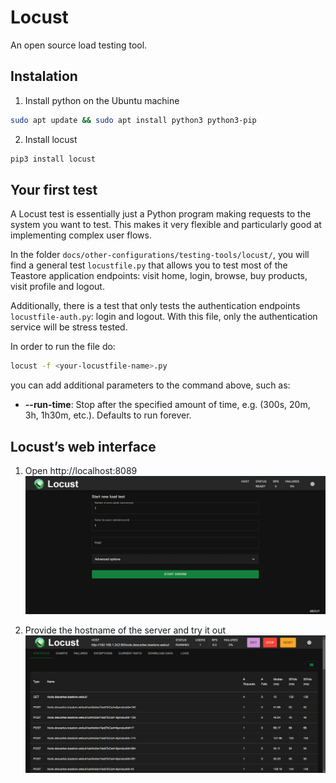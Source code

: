 # Locust
An open source load testing tool.

## Instalation 

1. Install python on the Ubuntu machine
```sh
sudo apt update && sudo apt install python3 python3-pip
```

2. Install locust
```sh
pip3 install locust
```


## Your first test


A Locust test is essentially just a Python program making requests to the system you want to test. This makes it very flexible and particularly good at implementing complex user flows. 

In the folder `docs/other-configurations/testing-tools/locust/`, you will find a general test `locustfile.py` that allows you to test most of the Teastore application endpoints: visit home, login, browse, buy products, visit profile and logout.

Additionally, there is a test that only tests the authentication endpoints `locustfile-auth.py`: login and logout. With this file, only the authentication service will be stress tested.

In order to run the file do:

```sh
locust -f <your-locustfile-name>.py
```

you can add additional parameters to the command above, such as:
- **--run-time**: Stop after the specified amount of time, e.g. 
                (300s, 20m, 3h, 1h30m, etc.). Defaults to run forever. 


## Locust’s web interface
1. Open http://localhost:8089
![alt text](locust-homepage.png)


2. Provide the hostname of the server and try it out
![alt text](locust-ui.png)